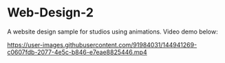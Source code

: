 # Web-Design-2
A website design sample for studios using animations.
Video demo below:






https://user-images.githubusercontent.com/91984031/144941269-c0607fdb-2077-4e5c-b846-e7eae8825446.mp4

